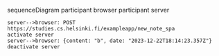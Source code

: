 sequenceDiagram
    participant browser
    participant server

    server-->browser: POST https://studies.cs.helsinki.fi/exampleapp/new_note_spa
    activate server
    server-->browser: {content: "b", date: "2023-12-22T18:14:23.357Z"}
    deactivate server
